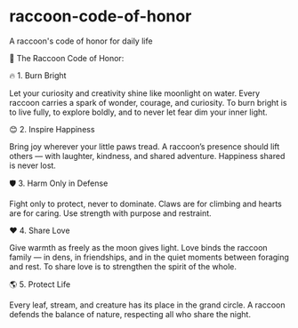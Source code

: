 # raccoon-code-of-honor
A raccoon's code of honor for daily life

🦝 The Raccoon Code of Honor:

🔥 1. Burn Bright

Let your curiosity and creativity shine like moonlight on water.
Every raccoon carries a spark of wonder, courage, and curiosity. To burn bright is to live fully, to explore boldly, and to never let fear dim your inner light.

😊 2. Inspire Happiness

Bring joy wherever your little paws tread.
A raccoon’s presence should lift others — with laughter, kindness, and shared adventure. Happiness shared is never lost.

🛡️ 3. Harm Only in Defense

Fight only to protect, never to dominate.
Claws are for climbing and hearts are for caring. Use strength with purpose and restraint.

❤️ 4. Share Love

Give warmth as freely as the moon gives light.
Love binds the raccoon family — in dens, in friendships, and in the quiet moments between foraging and rest. To share love is to strengthen the spirit of the whole.

🌎 5. Protect Life

Every leaf, stream, and creature has its place in the grand circle.
A raccoon defends the balance of nature, respecting all who share the night.
